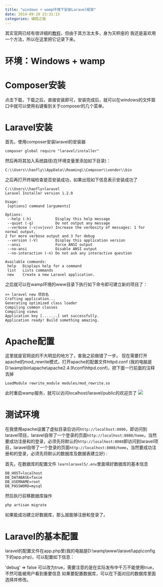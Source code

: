 ```yaml
---
title: "windows + wamp环境下安装Laravel框架"
date: 2014-09-20 23:31:13
categories: 编程之路
---
```

其实官网已经有很详细的[教程](http://v4.golaravel.com/docs/4.2/installation)，但由于其方法太多，身为天秤座的
我还是喜欢用一个方法，所以在这里把它记录下来。

# 环境：Windows + wamp

# Composer安装

点击下载，下载之后，直接安装即可，安装完成后，就可以在windows的文件窗口中就可以使用右键看到关于composer的几个菜单。

# Laravel安装

首先，使用composer安装laravel的安装器

    composer global require "laravel/installer"

然后再将其加入系统路径(在环境变量里添加如下目录)：

    C:\\Users\\haofly\\AppData\\Roaming\\Composer\\vendor\\bin

之后再打开终端检查是否安装成功，如果出现如下信息表示安装成功了

    C:\\Users\\haofly>laravel
    Laravel Installer version 1.2.0
    
    Usage:
     [options] command [arguments]
     
    Options:
     --help (-h)           Display this help message
     --quiet (-q)          Do not output any message
     --verbose (-v|vv|vvv) Increase the verbosity of messages: 1 for normal output,
    2 for more verbose output and 3 for debug
     --version (-V)        Display this application version
     --ansi                Force ANSI output
     --no-ansi             Disable ANSI output
     --no-interaction (-n) Do not ask any interactive question
     
    Available commands:
     help   Displays help for a command
     list   Lists commands
     new    Create a new Laravel application.


之后就可以在wamp环境的www目录下执行如下命令即可建立新的项目了：

    >> laravel new 项目名
    Crafting application...
    Generating optimized class loader
    Compiling common classes
    Compiling views
    Application key [.......] set successfully.
    Application ready! Build something amazing.

# Apache配置

这里就是官网说的不大明显的地方了，害我之前做错了一步。 现在需要打开apache的mod_rewrite模式，打开apache的配置文件httpd.conf
(我的电脑是D:\\wamp\\bin\\apache\\apache2.4.9\\conf\\httpd.conf)，把下面一行前面的注释去掉

    LoadModule rewrite_module modules/mod_rewrite.so

此时重启wamp服务，就可以访问localhost/laravel/public的欢迎页了 
![](http://7xnc86.com1.z0.glb.clouddn.com/windows-wamp-install-laravel.png)  

# 测试环境

在我使用apache设置了虚拟目录后访问`http://localhost:8080`，即访问到laravel项目，laravel自带了一个登录的页面`http://localhost:8080/home`，当然要成功注册和的登录，必须先将默认的`http://localhost:8080`即访问到laravel项目，laravel自带了一个登录的页面`http://localhost:8080/home`，当然要成功注册和的登录，必须先将默认的数据库及数据表建立好) :

首先，在数据库的配置文件 `learnlaravel5/.env`里面填好数据库的基本信息

    DB_HOST=localhost
    DB_DATABASE=faxie
    DB_USERNAME=root
    DB_PASSWORD=mysql

然后执行前移数据库操作

    php artisan migrate

如果能成功建立好数据库，那么就能够注册和登录了。

# Laravel的基本配置

laravel的配置文件在app.php里(我的电脑是D:\\wamp\\www\\laravel\\app\\config下的app.php)，可以配置如下信息：

'debug' => false 可以改为true，需要注意的是在实际发布中千万不能使用true，不然可能被用户看到重要信息
如果要配置数据库，可以在下面对应的数据库里面选择并修改。
